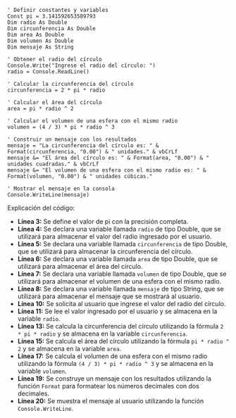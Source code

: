 ```visual basic
' Definir constantes y variables
Const pi = 3.141592653589793
Dim radio As Double
Dim circunferencia As Double
Dim area As Double
Dim volumen As Double
Dim mensaje As String

' Obtener el radio del círculo
Console.Write("Ingrese el radio del círculo: ")
radio = Console.ReadLine()

' Calcular la circunferencia del círculo
circunferencia = 2 * pi * radio

' Calcular el área del círculo
area = pi * radio ^ 2

' Calcular el volumen de una esfera con el mismo radio
volumen = (4 / 3) * pi * radio ^ 3

' Construir un mensaje con los resultados
mensaje = "La circunferencia del círculo es: " & Format(circunferencia, "0.00") & " unidades." & vbCrLf
mensaje &= "El área del círculo es: " & Format(area, "0.00") & " unidades cuadradas." & vbCrLf
mensaje &= "El volumen de una esfera con el mismo radio es: " & Format(volumen, "0.00") & " unidades cúbicas."

' Mostrar el mensaje en la consola
Console.WriteLine(mensaje)
```

Explicación del código:

* **Línea 3:** Se define el valor de pi con la precisión completa.
* **Línea 4:** Se declara una variable llamada `radio` de tipo Double, que se utilizará para almacenar el valor del radio ingresado por el usuario.
* **Línea 5:** Se declara una variable llamada `circunferencia` de tipo Double, que se utilizará para almacenar la circunferencia del círculo.
* **Línea 6:** Se declara una variable llamada `area` de tipo Double, que se utilizará para almacenar el área del círculo.
* **Línea 7:** Se declara una variable llamada `volumen` de tipo Double, que se utilizará para almacenar el volumen de una esfera con el mismo radio.
* **Línea 8:** Se declara una variable llamada `mensaje` de tipo String, que se utilizará para almacenar el mensaje que se mostrará al usuario.
* **Línea 10:** Se solicita al usuario que ingrese el valor del radio del círculo.
* **Línea 11:** Se lee el valor ingresado por el usuario y se almacena en la variable `radio`.
* **Línea 13:** Se calcula la circunferencia del círculo utilizando la fórmula `2 * pi * radio` y se almacena en la variable `circunferencia`.
* **Línea 15:** Se calcula el área del círculo utilizando la fórmula `pi * radio ^ 2` y se almacena en la variable `area`.
* **Línea 17:** Se calcula el volumen de una esfera con el mismo radio utilizando la fórmula `(4 / 3) * pi * radio ^ 3` y se almacena en la variable `volumen`.
* **Línea 19:** Se construye un mensaje con los resultados utilizando la función `Format` para formatear los números decimales con dos decimales.
* **Línea 20:** Se muestra el mensaje al usuario utilizando la función `Console.WriteLine`.